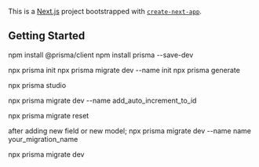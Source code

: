 This is a [Next.js](https://nextjs.org/) project bootstrapped with [`create-next-app`](https://github.com/vercel/next.js/tree/canary/packages/create-next-app).

## Getting Started

npm install @prisma/client
npm install prisma --save-dev

npx prisma init
npx prisma migrate dev --name init
npx prisma generate

npx prisma studio

npx prisma migrate dev --name add_auto_increment_to_id

npx prisma migrate reset

after adding new field or new model;
npx prisma migrate dev --name name your_migration_name

npx prisma migrate dev
